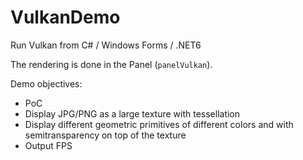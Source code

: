 # VulkanDemo

Run Vulkan from C# / Windows Forms / .NET6

The rendering is done in the Panel (`panelVulkan`).

Demo objectives:
- PoC
- Display JPG/PNG as a large texture with tessellation
- Display different geometric primitives of different colors and with semitransparency on top of the texture
- Output FPS
